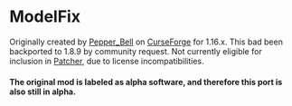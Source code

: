 # ModelFix

Originally created by [Pepper_Bell](https://www.curseforge.com/members/pepper_bell/projects) on [CurseForge](https://www.curseforge.com/minecraft/mc-mods/item-model-fix) for 1.16.x.
This bad been backported to 1.8.9 by community request. Not currently eligible for inclusion in [Patcher](https://sk1er.club/mods/patcher), due to license incompatibilities. 

#### The original mod is labeled as alpha software, and therefore this port is also still in alpha.
